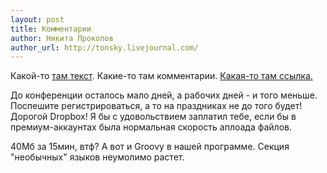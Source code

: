 ```yaml
---
layout: post
title: Комментарии
author: Никита Прокопов
author_url: http://tonsky.livejournal.com/
---
```


Какой-то [там текст](http://example.me/). Какие-то там комментарии. [Какая-то там ссылка.](http://tonsky.livejournal.com/)

До конференции осталось мало дней, а рабочих дней - и того меньше. Поспешите регистрироваться, а то на праздниках не до того будет! Дорогой Dropbox! Я бы с удовольствием заплатил тебе, если бы в премиум-аккаунтах была нормальная скорость аплоада файлов.  

40Мб за 15мин, втф? А вот и Groovy в нашей программе. Секция "необычных" языков неумолимо растет.


